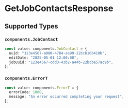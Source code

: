 # GetJobContactsResponse


## Supported Types

### `components.JobContact`

```typescript
const value: components.JobContact = {
  uuid: "123e4567-a980-4784-aa99-22bcb16b418b",
  editDate: "2025-05-01 12:00:00",
  jobUuid: "123e4567-cdd3-43b2-a44b-22bcba57ac9b",
};
```

### `components.ErrorT`

```typescript
const value: components.ErrorT = {
  errorCode: 1000,
  message: "An error occurred completing your request",
};
```


